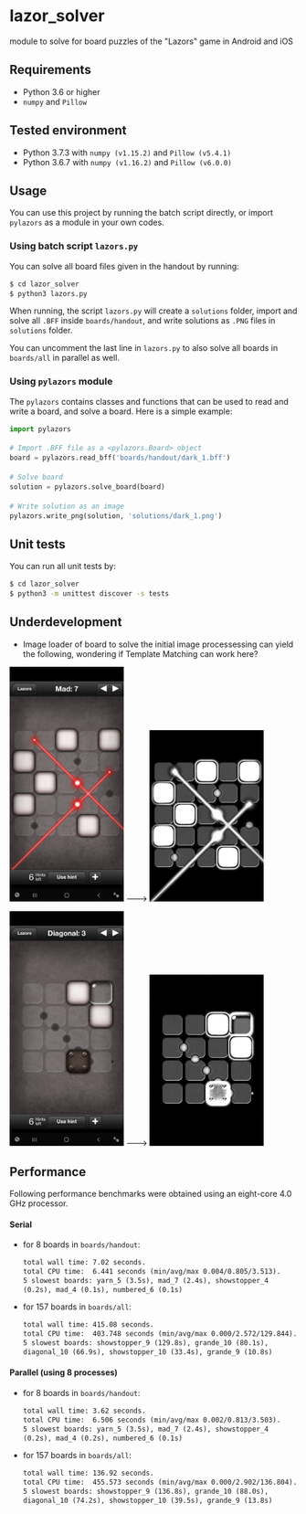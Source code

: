 # lazor_solver
module to solve for board puzzles of the "Lazors" game in Android and iOS


## Requirements

- Python 3.6 or higher
- `numpy` and `Pillow`


## Tested environment
- Python 3.7.3 with `numpy (v1.15.2)` and `Pillow (v5.4.1)`
- Python 3.6.7 with `numpy (v1.16.2)` and `Pillow (v6.0.0)`


## Usage

You can use this project by running the batch script directly, or import `pylazors` as a module in your own codes.

### Using batch script `lazors.py`

You can solve all board files given in the handout by running:
```bash
$ cd lazor_solver
$ python3 lazors.py
```

When running, the script `lazors.py` will create a `solutions` folder, import and solve all `.BFF` inside 
`boards/handout`, and write solutions as `.PNG` files in `solutions` folder.

You can uncomment the last line in `lazors.py` to also solve all boards in `boards/all` in parallel as well.

### Using `pylazors` module

The `pylazors` contains classes and functions that can be used to read and write a board, and solve a board. Here is a simple example:
```python
import pylazors

# Import .BFF file as a <pylazors.Board> object
board = pylazors.read_bff('boards/handout/dark_1.bff')

# Solve board
solution = pylazors.solve_board(board)

# Write solution as an image
pylazors.write_png(solution, 'solutions/dark_1.png')
```

## Unit tests

You can run all unit tests by:
```bash
$ cd lazor_solver
$ python3 -m unittest discover -s tests 
```

## Underdevelopment

  - Image loader of board to solve
    the initial image processessing can yield the following, wondering if Template Matching can work here?

  <img src="/utilites/img_reader/Mad_7.jpg" alt="drawing" width="200"/> ---> <img src="/utilites/img_reader/Result_IMAGE.png" alt="drawing" width="200"/>


  <img src="/utilites/img_reader/Diagonal_3.jpg" alt="drawing" width="200"/> ---> <img src="/utilites/img_reader/Result_IMAGE_Diagonal_3.png" alt="drawing" width="200"/>


## Performance

Following performance benchmarks were obtained using an eight-core 4.0 GHz processor.

#### Serial

- for 8 boards in `boards/handout`:

    ```
	total wall time: 7.02 seconds.
	total CPU time:  6.441 seconds (min/avg/max 0.004/0.805/3.513).
	5 slowest boards: yarn_5 (3.5s), mad_7 (2.4s), showstopper_4 (0.2s), mad_4 (0.1s), numbered_6 (0.1s)
    ```

- for 157 boards in `boards/all`:

    ```
	total wall time: 415.08 seconds.
	total CPU time:  403.748 seconds (min/avg/max 0.000/2.572/129.844). 
	5 slowest boards: showstopper_9 (129.8s), grande_10 (80.1s), diagonal_10 (66.9s), showstopper_10 (33.4s), grande_9 (10.8s)
    ```

#### Parallel (using 8 processes)

- for 8 boards in `boards/handout`:

    ```
	total wall time: 3.62 seconds.
	total CPU time:  6.506 seconds (min/avg/max 0.002/0.813/3.503).
	5 slowest boards: yarn_5 (3.5s), mad_7 (2.4s), showstopper_4 (0.2s), mad_4 (0.2s), numbered_6 (0.1s)
    ```

- for 157 boards in `boards/all`:

    ```
	total wall time: 136.92 seconds.
	total CPU time:  455.573 seconds (min/avg/max 0.000/2.902/136.804).
	5 slowest boards: showstopper_9 (136.8s), grande_10 (88.0s), diagonal_10 (74.2s), showstopper_10 (39.5s), grande_9 (13.8s)
    ```
